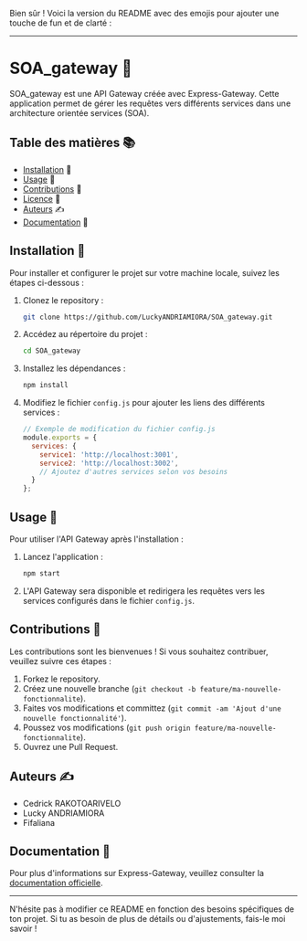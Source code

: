 Bien sûr ! Voici la version du README avec des emojis pour ajouter une touche de fun et de clarté :

---

# SOA_gateway 🚀

SOA_gateway est une API Gateway créée avec Express-Gateway. Cette application permet de gérer les requêtes vers différents services dans une architecture orientée services (SOA).

## Table des matières 📚

- [Installation](#installation) 🔧
- [Usage](#usage) 🚀
- [Contributions](#contributions) 🤝
- [Licence](#licence) 📜
- [Auteurs](#auteurs) ✍️
- [Documentation](#documentation) 📖

## Installation 🔧

Pour installer et configurer le projet sur votre machine locale, suivez les étapes ci-dessous :

1. Clonez le repository :

    ```bash
    git clone https://github.com/LuckyANDRIAMIORA/SOA_gateway.git
    ```

2. Accédez au répertoire du projet :

    ```bash
    cd SOA_gateway
    ```

3. Installez les dépendances :

    ```bash
    npm install
    ```

4. Modifiez le fichier `config.js` pour ajouter les liens des différents services :

    ```javascript
    // Exemple de modification du fichier config.js
    module.exports = {
      services: {
        service1: 'http://localhost:3001',
        service2: 'http://localhost:3002',
        // Ajoutez d'autres services selon vos besoins
      }
    };
    ```

## Usage 🚀

Pour utiliser l'API Gateway après l'installation :

1. Lancez l'application :

    ```bash
    npm start
    ```

2. L'API Gateway sera disponible et redirigera les requêtes vers les services configurés dans le fichier `config.js`.

## Contributions 🤝

Les contributions sont les bienvenues ! Si vous souhaitez contribuer, veuillez suivre ces étapes :

1. Forkez le repository.
2. Créez une nouvelle branche (`git checkout -b feature/ma-nouvelle-fonctionnalite`).
3. Faites vos modifications et committez (`git commit -am 'Ajout d'une nouvelle fonctionnalité'`).
4. Poussez vos modifications (`git push origin feature/ma-nouvelle-fonctionnalite`).
5. Ouvrez une Pull Request.


## Auteurs ✍️

- Cedrick RAKOTOARIVELO
- Lucky ANDRIAMIORA
- Fifaliana

## Documentation 📖

Pour plus d'informations sur Express-Gateway, veuillez consulter la [documentation officielle](https://www.express-gateway.io/docs/).

---

N'hésite pas à modifier ce README en fonction des besoins spécifiques de ton projet. Si tu as besoin de plus de détails ou d'ajustements, fais-le moi savoir !
